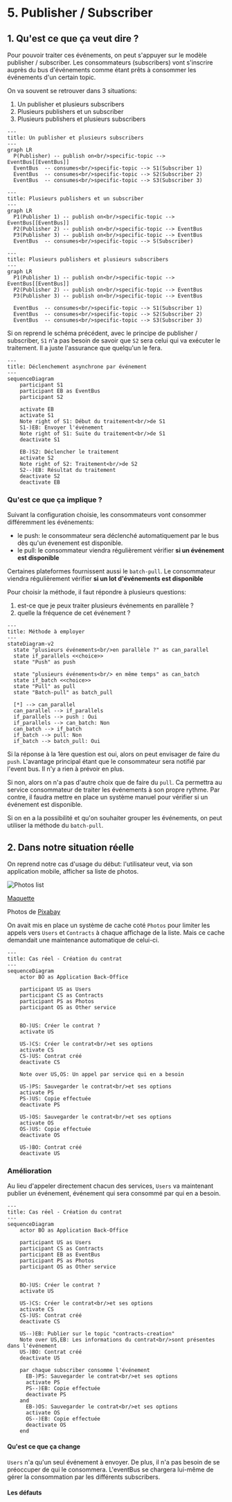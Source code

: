 # 5. Publisher / Subscriber

## 1. Qu'est ce que ça veut dire ?

Pour pouvoir traiter ces événements, on peut s'appuyer sur le modèle publisher / subscriber. Les consommateurs (subscribers)
vont s'inscrire auprès du bus d'événements comme étant prêts à consommer les événements d'un certain topic.

On va souvent se retrouver dans 3 situations:

1. Un publisher et plusieurs subscribers
2. Plusieurs publishers et un subscriber
3. Plusieurs publishers et plusieurs subscribers

```mermaid
---
title: Un publisher et plusieurs subscribers
---
graph LR
  P(Publisher) -- publish on<br/>specific-topic --> EventBus[[EventBus]]
  EventBus  -- consumes<br/>specific-topic --> S1(Subscriber 1)
  EventBus  -- consumes<br/>specific-topic --> S2(Subscriber 2)
  EventBus  -- consumes<br/>specific-topic --> S3(Subscriber 3)
```

```mermaid
---
title: Plusieurs publishers et un subscriber
---
graph LR
  P1(Publisher 1) -- publish on<br/>specific-topic --> EventBus[[EventBus]]
  P2(Publisher 2) -- publish on<br/>specific-topic --> EventBus
  P3(Publisher 3) -- publish on<br/>specific-topic --> EventBus
  EventBus  -- consumes<br/>specific-topic --> S(Subscriber)
```

```mermaid
---
title: Plusieurs publishers et plusieurs subscribers
---
graph LR
  P1(Publisher 1) -- publish on<br/>specific-topic --> EventBus[[EventBus]]
  P2(Publisher 2) -- publish on<br/>specific-topic --> EventBus
  P3(Publisher 3) -- publish on<br/>specific-topic --> EventBus

  EventBus  -- consumes<br/>specific-topic --> S1(Subscriber 1)
  EventBus  -- consumes<br/>specific-topic --> S2(Subscriber 2)
  EventBus  -- consumes<br/>specific-topic --> S3(Subscriber 3)
```

Si on reprend le schéma précédent, avec le principe de publisher / subscriber, `S1` n'a pas besoin de savoir que `S2` sera
celui qui va exécuter le traitement. Il a juste l'assurance que quelqu'un le fera.

```mermaid
---
title: Déclenchement asynchrone par événement
---
sequenceDiagram
    participant S1
    participant EB as EventBus
    participant S2

    activate EB
    activate S1
    Note right of S1: Début du traitement<br/>de S1
    S1-)EB: Envoyer l'événement
    Note right of S1: Suite du traitement<br/>de S1
    deactivate S1

    EB-)S2: Déclencher le traitement
    activate S2
    Note right of S2: Traitement<br/>de S2
    S2--)EB: Résultat du traitement
    deactivate S2
    deactivate EB
```

### Qu'est ce que ça implique ?

Suivant la configuration choisie, les consommateurs vont consommer différemment les événements:

- le push: le consommateur sera déclenché automatiquement par le bus dès qu'un évenement est disponible.
- le pull: le consommateur viendra régulièrement vérifier **si un événement est disponible**

Certaines plateformes fournissent aussi le `batch-pull`. Le consommateur viendra régulièrement vérifier **si un lot
d'événements est disponible**

Pour choisir la méthode, il faut répondre à plusieurs questions:

1. est-ce que je peux traiter plusieurs événements en parallèle ?
2. quelle la fréquence de cet événement ?

```mermaid
---
title: Méthode à employer
---
stateDiagram-v2
  state "plusieurs événements<br/>en parallèle ?" as can_parallel
  state if_parallels <<choice>>
  state "Push" as push

  state "plusieurs événements<br/> en même temps" as can_batch
  state if_batch <<choice>>
  state "Pull" as pull
  state "Batch-pull" as batch_pull

  [*] --> can_parallel
  can_parallel --> if_parallels
  if_parallels --> push : Oui
  if_parallels --> can_batch: Non
  can_batch --> if_batch
  if_batch --> pull: Non
  if_batch --> batch_pull: Oui
```

Si la réponse à la 1ère question est oui, alors on peut envisager de faire du `push`. L'avantage principal étant que le
consommateur sera notifié par l'event bus. Il n'y a rien à prévoir en plus.

Si non, alors on n'a pas d'autre choix que de faire du `pull`. Ca permettra au service consommateur de traiter les événements
à son propre rythme. Par contre, il faudra mettre en place un système manuel pour vérifier si un événement est disponible.

Si on en a la possibilité et qu'on souhaiter grouper les événements, on peut utiliser la méthode du `batch-pull`.

## 2. Dans notre situation réelle

On reprend notre cas d'usage du début: l'utilisateur veut, via son application mobile, afficher sa liste de photos.

![Photos list](2-synchrone.png)

[Maquette](https://www.figma.com/file/Wx4WtmrKsUsHAtiedGGZMQ/Asynchrone?node-id=4%3A74&t=rEqGLtgCcFsp1KDf-4)

Photos de [Pixabay](https://pixabay.com)

On avait mis en place un système de cache coté `Photos` pour limiter les appels vers `Users` et `Contracts` à chaque
affichage de la liste. Mais ce cache demandait une maintenance automatique de celui-ci.

```mermaid
---
title: Cas réel - Création du contrat
---
sequenceDiagram
    actor BO as Application Back-Office

    participant US as Users
    participant CS as Contracts
    participant PS as Photos
    participant OS as Other service


    BO-)US: Créer le contrat ?
    activate US

    US-)CS: Créer le contrat<br/>et ses options
    activate CS
    CS-)US: Contrat créé
    deactivate CS

    Note over US,OS: Un appel par service qui en a besoin

    US-)PS: Sauvegarder le contrat<br/>et ses options
    activate PS
    PS-)US: Copie effectuée
    deactivate PS

    US-)OS: Sauvegarder le contrat<br/>et ses options
    activate OS
    OS-)US: Copie effectuée
    deactivate OS

    US-)BO: Contrat créé
    deactivate US
```

### Amélioration

Au lieu d'appeler directement chacun des services, `Users` va maintenant publier un événement, événement qui sera consommé
par qui en a besoin.

```mermaid
---
title: Cas réel - Création du contrat
---
sequenceDiagram
    actor BO as Application Back-Office

    participant US as Users
    participant CS as Contracts
    participant EB as EventBus
    participant PS as Photos
    participant OS as Other service


    BO-)US: Créer le contrat ?
    activate US

    US-)CS: Créer le contrat<br/>et ses options
    activate CS
    CS-)US: Contrat créé
    deactivate CS

    US--)EB: Publier sur le topic "contracts-creation"
    Note over US,EB: Les informations du contrat<br/>sont présentes dans l'événement
    US-)BO: Contrat créé
    deactivate US

    par chaque subscriber consomme l'événement
      EB-)PS: Sauvegarder le contrat<br/>et ses options
      activate PS
      PS--)EB: Copie effectuée
      deactivate PS
    and
      EB-)OS: Sauvegarder le contrat<br/>et ses options
      activate OS
      OS--)EB: Copie effectuée
      deactivate OS
    end

```

#### Qu'est ce que ça change

`Users` n'a qu'un seul événement à envoyer. De plus, il n'a pas besoin de se préoccuper de qui le consommera. L'eventBus
se chargera lui-même de gérer la consommation par les différents subscribers.

#### Les défauts
